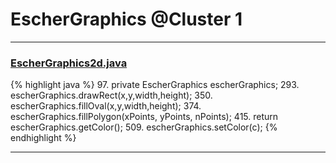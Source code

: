 # EscherGraphics @Cluster 1

***

### [EscherGraphics2d.java](https://searchcode.com/codesearch/view/15642327/)
{% highlight java %}
97. private EscherGraphics escherGraphics;
293.     escherGraphics.drawRect(x,y,width,height);
350.     escherGraphics.fillOval(x,y,width,height);
374.     escherGraphics.fillPolygon(xPoints, yPoints, nPoints);
415.     return escherGraphics.getColor();
509.     escherGraphics.setColor(c);
{% endhighlight %}

***

